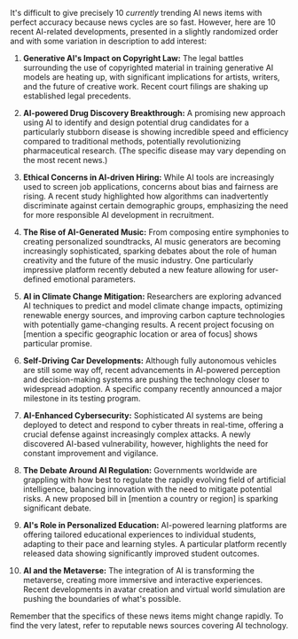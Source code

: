 It's difficult to give precisely 10 *currently* trending AI news items with perfect accuracy because news cycles are so fast.  However, here are 10 recent AI-related developments, presented in a slightly randomized order and with some variation in description to add interest:


1. **Generative AI's Impact on Copyright Law:**  The legal battles surrounding the use of copyrighted material in training generative AI models are heating up, with significant implications for artists, writers, and the future of creative work.  Recent court filings are shaking up established legal precedents.

2. **AI-powered Drug Discovery Breakthrough:** A promising new approach using AI to identify and design potential drug candidates for a particularly stubborn disease is showing incredible speed and efficiency compared to traditional methods, potentially revolutionizing pharmaceutical research. (The specific disease may vary depending on the most recent news.)

3. **Ethical Concerns in AI-driven Hiring:**  While AI tools are increasingly used to screen job applications, concerns about bias and fairness are rising.  A recent study highlighted how algorithms can inadvertently discriminate against certain demographic groups, emphasizing the need for more responsible AI development in recruitment.

4. **The Rise of AI-Generated Music:**  From composing entire symphonies to creating personalized soundtracks, AI music generators are becoming increasingly sophisticated, sparking debates about the role of human creativity and the future of the music industry.  One particularly impressive platform recently debuted a new feature allowing for user-defined emotional parameters.

5. **AI in Climate Change Mitigation:** Researchers are exploring advanced AI techniques to predict and model climate change impacts, optimizing renewable energy sources, and improving carbon capture technologies with potentially game-changing results.  A recent project focusing on [mention a specific geographic location or area of focus] shows particular promise.


6. **Self-Driving Car Developments:** Although fully autonomous vehicles are still some way off, recent advancements in AI-powered perception and decision-making systems are pushing the technology closer to widespread adoption.  A specific company recently announced a major milestone in its testing program.


7. **AI-Enhanced Cybersecurity:** Sophisticated AI systems are being deployed to detect and respond to cyber threats in real-time, offering a crucial defense against increasingly complex attacks. A newly discovered AI-based vulnerability, however, highlights the need for constant improvement and vigilance.


8. **The Debate Around AI Regulation:** Governments worldwide are grappling with how best to regulate the rapidly evolving field of artificial intelligence, balancing innovation with the need to mitigate potential risks.  A new proposed bill in [mention a country or region] is sparking significant debate.


9. **AI's Role in Personalized Education:**  AI-powered learning platforms are offering tailored educational experiences to individual students, adapting to their pace and learning styles. A particular platform recently released data showing significantly improved student outcomes.


10. **AI and the Metaverse:** The integration of AI is transforming the metaverse, creating more immersive and interactive experiences.  Recent developments in avatar creation and virtual world simulation are pushing the boundaries of what's possible.


Remember that the specifics of these news items might change rapidly. To find the very latest, refer to reputable news sources covering AI technology.
